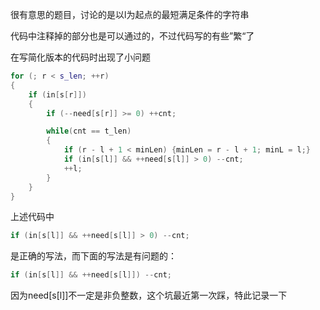很有意思的题目，讨论的是以l为起点的最短满足条件的字符串

代码中注释掉的部分也是可以通过的，不过代码写的有些”繁“了

在写简化版本的代码时出现了小问题
```C++
for (; r < s_len; ++r)
{
    if (in[s[r]])
    {
        if (--need[s[r]] >= 0) ++cnt;

        while(cnt == t_len)
        {
            if (r - l + 1 < minLen) {minLen = r - l + 1; minL = l;}
            if (in[s[l]] && ++need[s[l]] > 0) --cnt;
            ++l;
        }
    }
}
```
上述代码中
```C++
if (in[s[l]] && ++need[s[l]] > 0) --cnt;
```
是正确的写法，而下面的写法是有问题的：
```C++
if (in[s[l]] && ++need[s[l]]) --cnt;
```
因为need[s[l]]不一定是非负整数，这个坑最近第一次踩，特此记录一下